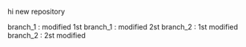 
hi new repository

branch_1 : modified 1st
branch_1 : modified 2st
branch_2 : 1st modified
branch_2 : 2st modified
